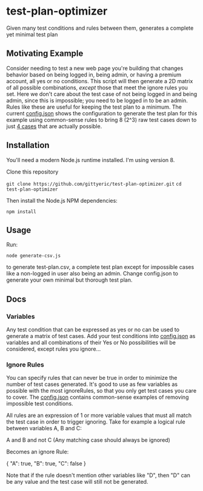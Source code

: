 # test-plan-optimizer
Given many test conditions and rules between them, generates a complete yet minimal test plan

## Motivating Example

Consider needing to test a new web page you're building that changes behavior based on being logged in, being admin, or having a premium account, all yes or no conditions.  This script will then generate a 2D matrix of all possible combinations, _except_ those that meet the ignore rules you set.  Here we don't care about the test case of not being logged in and being admin, since this is impossible; you need to be logged in to be an admin.  Rules like these are useful for keeping the test plan to a minimum.  The current [config.json](config.json) shows the configuration to generate the test plan for this example using common-sense rules to bring 8 (2^3) raw test cases down to just [4 cases](example-test-plan.csv) that are actually possible.

## Installation

You'll need a modern Node.js runtime installed.  I'm using version 8.

Clone this repository

```git clone https://github.com/gittyeric/test-plan-optimizer.git```
```cd test-plan-optimizer```

Then install the Node.js NPM dependencies:

```npm install```

## Usage

Run:

```node generate-csv.js```

to generate test-plan.csv, a complete test plan except for impossible cases like a non-logged in user also being an admin.  Change config.json to generate your own minimal but thorough test plan.

## Docs

### Variables

Any test condition that can be expressed as yes or no can be used to generate a matrix of test cases.  Add your test conditions into [config.json](config.json) as variables and all combinations of their Yes or No possibilities will be considered, except rules you ignore...

### Ignore Rules

You can specify rules that can never be true in order to minimize the number of test cases generated.  It's good to use as few variables as possible with the most ignoreRules, so that you only get test cases you care to cover.  The [config.json](config.json) contains common-sense examples of removing impossible test conditions.

All rules are an expression of 1 or more variable values that must all match the test case in order to trigger ignoring.  Take for example a logical rule between variables A, B and C:

A and B and not C (Any matching case should always be ignored)

Becomes an ignore Rule:

{
    "A": true,
    "B": true,
    "C": false
}

Note that if the rule doesn't mention other variables like "D", then "D" can be any value and the test case will still not be generated.
